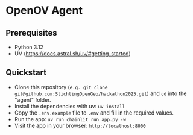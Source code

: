 # OpenOV Agent

## Prerequisites

- Python 3.12
- UV (https://docs.astral.sh/uv/#getting-started)

## Quickstart

- Clone this repository (`e.g. git clone git@github.com:StichtingOpenGeo/hackathon2025.git`) and `cd` into the "agent" folder.
- Install the dependencies with uv: `uv install`
- Copy the `.env.example` file to `.env` and fill in the required values.
- Run the app: `uv run chainlit run app.py -w`
- Visit the app in your browser: `http://localhost:8000`
